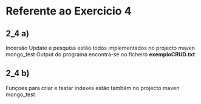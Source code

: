 # Referente ao Exercicio 4 

## 2_4 a)

Incersão Update e pesquisa estão todos implementados no projecto maven mongo_test
Output do programa encontra-se no ficheiro **exemploCRUD.txt**


## 2_4 b)

Funçoes para criar e testar indexes estão também no projecto maven mongo_test
